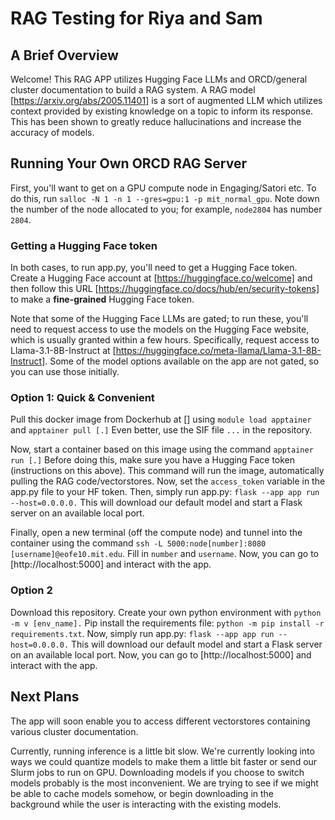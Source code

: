 # RAG Testing for Riya and Sam

## A Brief Overview

Welcome! This RAG APP utilizes Hugging Face LLMs and ORCD/general cluster documentation to build a RAG system. A RAG model [https://arxiv.org/abs/2005.11401] is a sort of augmented LLM which utilizes context provided by existing knowledge on a topic to inform its response. This has been shown to greatly reduce hallucinations and increase the accuracy of models.

## Running Your Own ORCD RAG Server

First, you'll want to get on a GPU compute node in Engaging/Satori etc. To do this, run `salloc -N 1 -n 1 --gres=gpu:1 -p mit_normal_gpu`. Note down the number of the node allocated to you; for example, `node2804` has number `2804`.

### Getting a Hugging Face token
In both cases, to run app.py, you'll need to get a Hugging Face token. Create a Hugging Face account at [https://huggingface.co/welcome] and then follow this URL [https://huggingface.co/docs/hub/en/security-tokens] to make a **fine-grained** Hugging Face token. 

Note that some of the Hugging Face LLMs are gated; to run these, you'll need to request access to use the models on the Hugging Face website, which is usually granted within a few hours. Specifically, request access to Llama-3.1-8B-Instruct at [https://huggingface.co/meta-llama/Llama-3.1-8B-Instruct]. Some of the model options available on the app are not gated, so you can use those initially.


### Option 1: Quick & Convenient
Pull this docker image from Dockerhub at [] using `module load apptainer` and `apptainer pull [.]` Even better, use the SIF file `...` in the repository. 

Now, start a container based on this image using the command `apptainer run [.]` Before doing this, make sure you have a Hugging Face token (instructions on this above). This command will run the image, automatically pulling the RAG code/vectorstores. Now, set the `access_token` variable in the app.py file to your HF token. Then, simply run app.py: `flask --app app run --host=0.0.0.0.` This will download our default model and start a Flask server on an available local port.

Finally, open a new terminal (off the compute node) and tunnel into the container using the command `ssh -L 5000:node[number]:8080 [username]@eofe10.mit.edu`. Fill in `number` and `username`. Now, you can go to [http://localhost:5000] and interact with the app.

### Option 2
Download this repository. Create your own python environment with `python -m v [env_name].` Pip install the requirements file: `python -m pip install -r requirements.txt`. Now, simply run app.py: `flask --app app run --host=0.0.0.0.` This will download our default model and start a Flask server on an available local port. Now, you can go to [http://localhost:5000] and interact with the app.

## Next Plans

The app will soon enable you to access different vectorstores containing various cluster documentation.

Currently, running inference is a little bit slow. We're currently looking into ways we could quantize models to make them a little bit faster or send our Slurm jobs to run on GPU. Downloading models if you choose to switch models probably is the most inconvenient. We are trying to see if we might be able to cache models somehow, or begin downloading in the background while the user is interacting with the existing models.
